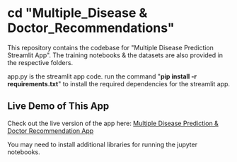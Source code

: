 # cd "Multiple_Disease & Doctor_Recommendations"

This repository contains the codebase for "Multiple Disease Prediction Streamlit App". The training notebooks &amp; the datasets are also provided in the respective folders. 

app.py is the streamlit app code.
run the command "**pip install -r requirements.txt**" to install the required dependencies for the streamlit app.

## Live Demo of This App
Check out the live version of the app here: [Multiple Disease Prediction & Doctor Recommendation App](https://multipledisease-doctorrecommendationsgit-kultfdczs2huewbt4s3tn.streamlit.app/)

You may need to install additional libraries for running the jupyter notebooks.
